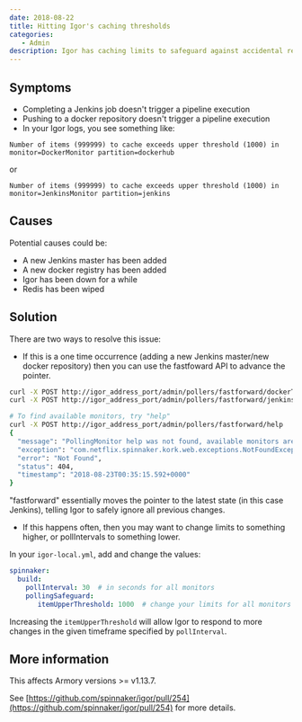 ```yaml
---
date: 2018-08-22
title: Hitting Igor's caching thresholds
categories:
   - Admin
description: Igor has caching limits to safeguard against accidental re-indexing
---
```


## Symptoms
- Completing a Jenkins job doesn't trigger a pipeline execution
- Pushing to a docker repository doesn't trigger a pipeline execution
- In your Igor logs, you see something like:

```
Number of items (999999) to cache exceeds upper threshold (1000) in monitor=DockerMonitor partition=dockerhub
```

or

```
Number of items (999999) to cache exceeds upper threshold (1000) in monitor=JenkinsMonitor partition=jenkins
```


## Causes
Potential causes could be:
- A new Jenkins master has been added
- A new docker registry has been added
- Igor has been down for a while
- Redis has been wiped


## Solution
There are two ways to resolve this issue:
- If this is a one time occurrence (adding a new Jenkins master/new docker repository) then you can use the fastfoward API to advance the pointer.

```bash
curl -X POST http://igor_address_port/admin/pollers/fastforward/dockerTagMonitor
curl -X POST http://igor_address_port/admin/pollers/fastforward/jenkinsBuildMonitor

# To find available monitors, try "help"
curl -X POST http://igor_address_port/admin/pollers/fastforward/help
{
  "message": "PollingMonitor help was not found, available monitors are: [dockerTagMonitor, jenkinsBuildMonitor]",
  "exception": "com.netflix.spinnaker.kork.web.exceptions.NotFoundException",
  "error": "Not Found",
  "status": 404,
  "timestamp": "2018-08-23T00:35:15.592+0000"
}
```
"fastforward" essentially moves the pointer to the latest state (in this case Jenkins), telling Igor to safely ignore all previous changes.

- If this happens often, then you may want to change limits to something higher, or pollIntervals to something lower.

In your `igor-local.yml`, add and change the values:
```yml
spinnaker:
  build:
    pollInterval: 30  # in seconds for all monitors
    pollingSafeguard:
       itemUpperThreshold: 1000  # change your limits for all monitors
```
Increasing the `itemUpperThreshold` will allow Igor to respond to more changes in the given timeframe specified by `pollInterval`.  

## More information
This affects Armory versions >= v1.13.7.

See [https://github.com/spinnaker/igor/pull/254](https://github.com/spinnaker/igor/pull/254) for more details.
